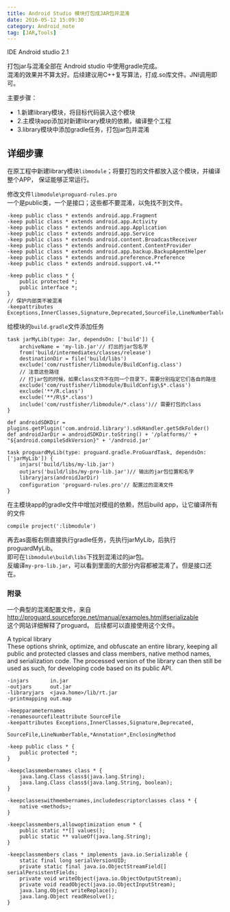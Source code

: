 ```yaml
---
title: Android Studio 模块打包成JAR包并混淆
date: 2016-05-12 15:09:30
category: Android_note
tag: [JAR,Tools]
---
```


IDE    Android studio 2.1

打包jar与混淆全部在 Android studio 中使用gradle完成。  
混淆的效果并不算太好。后续建议用C++复写算法，打成.so库文件。JNI调用即可。

主要步骤：
* 1.新建library模块，将目标代码装入这个模块
* 2.主模块app添加对新建library模块的依赖，编译整个工程
* 3.library模块中添加gradle任务，打包jar包并混淆

## 详细步骤
在原工程中新建library模块`libmodule`；将要打包的文件都放入这个模块，并编译整个APP，
保证能够正常运行。

修改文件`libmodule\proguard-rules.pro`  
一个是public类，一个是接口；这些都不要混淆，以免找不到文件。
```
-keep public class * extends android.app.Fragment
-keep public class * extends android.app.Activity
-keep public class * extends android.app.Application
-keep public class * extends android.app.Service
-keep public class * extends android.content.BroadcastReceiver
-keep public class * extends android.content.ContentProvider
-keep public class * extends android.app.backup.BackupAgentHelper
-keep public class * extends android.preference.Preference
-keep public class * extends android.support.v4.**

-keep public class * {
    public protected *;
    public interface *;
}
// 保护内部类不被混淆
-keepattributes Exceptions,InnerClasses,Signature,Deprecated,SourceFile,LineNumberTable,*Annotation*,EnclosingMethod
```
给模块的`build.gradle`文件添加任务
```
task jarMyLib(type: Jar, dependsOn: ['build']) {
    archiveName = 'my-lib.jar'// 打出的jar包名字
    from('build/intermediates/classes/release')
    destinationDir = file('build/libs')
    exclude('com/rustfisher/libmodule/BuildConfig.class')
    // 注意这些路径
    // 打jar包的时候，如果class文件不在同一个目录下，需要分别指定它们各自的路径
    exclude('com/rustfisher/libmodule/BuildConfig\$*.class')
    exclude('**/R.class')
    exclude('**/R\$*.class')
    include('com/rustfisher/libmodule/*.class')// 需要打包的class
}

def androidSDKDir = plugins.getPlugin('com.android.library').sdkHandler.getSdkFolder()
def androidJarDir = androidSDKDir.toString() + '/platforms/' + "${android.compileSdkVersion}" + '/android.jar'

task proguardMyLib(type: proguard.gradle.ProGuardTask, dependsOn: ['jarMyLib']) {
    injars('build/libs/my-lib.jar')
    outjars('build/libs/my-pro-lib.jar')// 输出的jar包位置和名字
    libraryjars(androidJarDir)
    configuration 'proguard-rules.pro'// 配置过的混淆文件
}
```
在主模块app的gradle文件中增加对模组的依赖，然后build app，让它编译所有的文件
```
compile project(':libmodule')
```
再去as面板右侧直接执行gradle任务，先执行jarMyLib，后执行proguardMyLib。  
即可在`libmodule\build\libs`下找到混淆过的jar包。  
反编译`my-pro-lib.jar`，可以看到里面的大部分内容都被混淆了。但是接口还在。

### 附录
一个典型的混淆配置文件，来自 http://proguard.sourceforge.net/manual/examples.html#serializable  
这个网站详细解释了proguard。
后续都可以直接使用这个文件。

A typical library  
These options shrink, optimize, and obfuscate an entire library, keeping all public
and protected classes and class members, native method names, and serialization code.
The processed version of the library can then still be used as such, for developing
code based on its public API.
```
-injars       in.jar
-outjars      out.jar
-libraryjars  <java.home>/lib/rt.jar
-printmapping out.map

-keepparameternames
-renamesourcefileattribute SourceFile
-keepattributes Exceptions,InnerClasses,Signature,Deprecated,
                SourceFile,LineNumberTable,*Annotation*,EnclosingMethod

-keep public class * {
    public protected *;
}

-keepclassmembernames class * {
    java.lang.Class class$(java.lang.String);
    java.lang.Class class$(java.lang.String, boolean);
}

-keepclasseswithmembernames,includedescriptorclasses class * {
    native <methods>;
}

-keepclassmembers,allowoptimization enum * {
    public static **[] values();
    public static ** valueOf(java.lang.String);
}

-keepclassmembers class * implements java.io.Serializable {
    static final long serialVersionUID;
    private static final java.io.ObjectStreamField[] serialPersistentFields;
    private void writeObject(java.io.ObjectOutputStream);
    private void readObject(java.io.ObjectInputStream);
    java.lang.Object writeReplace();
    java.lang.Object readResolve();
}
```
